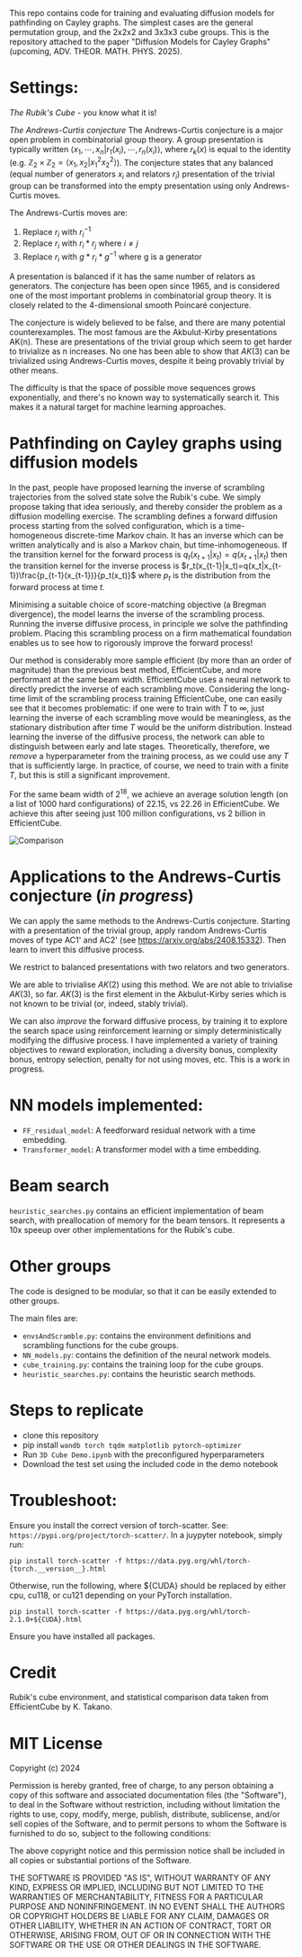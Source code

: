 This repo contains code for training and evaluating diffusion models for pathfinding on Cayley graphs. The simplest cases are the general permutation group, and the 2x2x2 and 3x3x3 cube groups. This is the repository attached to the paper "Diffusion Models for Cayley Graphs" (upcoming, ADV. THEOR. MATH. PHYS. 2025).

# Settings:

*The Rubik's Cube* - you know what it is!

*The Andrews-Curtis conjecture*
The Andrews-Curtis conjecture is a major open problem in combinatorial group theory. A group presentation is typically written $\langle x_1,\cdots, x_n|r_1(x_i),\cdots,r_n(x_i)\rangle$, where $r_k(x)$ is equal to the identity (e.g. $\mathbb{Z}_2 \times \mathbb{Z}_2  = \langle x_1,x_2| x_1^2 x_2^2\rangle$). The conjecture states that any balanced (equal number of generators $x_i$ and relators $r_i$) presentation of the trivial group can be transformed into the empty presentation using only Andrews-Curtis moves.   

The Andrews-Curtis moves are:

 1. Replace $r_i$ with $r_i^{-1}$
 2. Replace $r_i$ with $r_i * r_j$ where $i ≠ j$
3.  Replace $r_i$ with $g * r_i * g^{-1}$ where g is a generator

A presentation is balanced if it has the same number of relators as generators. The conjecture has been open since 1965, and is considered one of the most important problems in combinatorial group theory. It is closely related to the 4-dimensional smooth Poincaré conjecture.

The conjecture is widely believed to be false, and there are many potential counterexamples. The most famous are the Akbulut-Kirby presentations AK(n). These are presentations of the trivial group which seem to get harder to trivialize as n increases. No one has been able to show that $AK(3)$ can be trivialized using Andrews-Curtis moves, despite it being provably trivial by other means.

The difficulty is that the space of possible move sequences grows exponentially, and there's no known way to systematically search it. This makes it a natural target for machine learning approaches.

# Pathfinding on Cayley graphs using diffusion models


In the past, people have proposed learning the inverse of scrambling trajectories from the solved state solve the Rubik's cube. We simply propose taking that idea  seriously, and thereby consider the problem as a diffusion modelling exercise. The scrambling defines a forward diffusion process starting from the solved configuration, which is a time-homogeneous discrete-time Markov chain. It has an inverse which can be written analytically and is also a Markov chain, but time-inhomogeneous. If the transition kernel for the forward process is $q_t(x_{t+1}|x_t)=q(x_{t+1}|x_t)$ then the transition kernel for the inverse process is $r_t(x_{t-1}|x_t)=q(x_t|x_{t-1})\frac{p_{t-1}(x_{t-1})}{p_t(x_t)}$ where $p_t$ is the distribution from the forward process at time $t$.

Minimising a suitable choice of score-matching objective (a Bregman divergence), the model learns the inverse of the scrambling process. Running the inverse diffusive process, in principle we solve the pathfinding problem. Placing this scrambling process on a firm mathematical foundation enables us to see how to rigorously improve the forward process! 

Our method is considerably more sample efficient (by more than an order of magnitude) than the previous best method, EfficientCube, and more performant at the same beam width. EfficientCube uses a neural network to directly predict the inverse of each scrambling move. Considering the long-time limit of the scrambling process training EfficientCube, one can easily see that it becomes problematic: if one were to train with $T$ to $\infty$, just learning the inverse of each scrambling move would be meaningless, as the stationary distribution after time $T$ would be the uniform distribution. Instead learning the inverse of the diffusive process, the network can able to distinguish between  early and late stages. Theoretically, therefore, we *remove* a hyperparameter from the training process, as we could use any $T$ that is sufficiently large. In practice, of course, we need to train with a finite $T$, but this is still a significant improvement.

For the same beam width of $2^{18}$, we achieve an average solution length (on a list of 1000 hard configurations) of $22.15$, vs $22.26$ in EfficientCube. We achieve this after seeing just 100 million configurations, vs 2 billion in EfficientCube.

![Comparison](images/Comparison.png)

# Applications to the Andrews-Curtis conjecture (*in progress*)


We can apply the same methods to the Andrews-Curtis conjecture. Starting with a presentation of the trivial group, apply random Andrews-Curtis moves of type AC1' and AC2' (see https://arxiv.org/abs/2408.15332). Then learn to invert this diffusive process.



We restrict to balanced presentations with two relators and two generators.

We are able to trivialise $AK(2)$ using this method. We are not able to trivialise $AK(3)$, so far. $AK(3)$ is the first element in the Akbulut-Kirby series which is not known to be trivial (or, indeed, stably trivial).

We can also *improve* the forward diffusive process, by training it to explore the search space using reinforcement learning or simply deterministically modifying the diffusive process. I have implemented a variety of training objectives to reward exploration, including a diversity bonus, complexity bonus, entropy selection, penalty for not using moves, etc. This is a work in progress.

# NN models implemented:

- `FF_residual_model`: A feedforward residual network with a time embedding.
- `Transformer_model`: A transformer model with a time embedding.

# Beam search

`heuristic_searches.py` contains an efficient implementation of beam search, with preallocation of memory for the beam tensors. It represents a 10x speeup over other implementations for the Rubik's cube.


# Other groups
The code is designed to be modular, so that it can be easily extended to other groups.

The main files are:

- `envsAndScramble.py`: contains the environment definitions and scrambling functions for the cube groups.
- `NN_models.py`: contains the definition of the neural network models.
- `cube_training.py`: contains the training loop for the cube groups.
- `heuristic_searches.py`: contains the heuristic search methods.

# Steps to replicate

- clone this repository
- pip install `wandb torch tqdm matplotlib pytorch-optimizer`
- Run `3D Cube Demo.ipynb` with the preconfigured hyperparameters
- Download the test set using the included code in the demo notebook 

# Troubleshoot:

Ensure you install the correct version of torch-scatter. See: `https://pypi.org/project/torch-scatter/`. In a juypyter notebook, simply run:
```
pip install torch-scatter -f https://data.pyg.org/whl/torch-{torch.__version__}.html
```

Otherwise, run the following, where ${CUDA} should be replaced by either cpu, cu118, or cu121 depending on your PyTorch installation.
```
pip install torch-scatter -f https://data.pyg.org/whl/torch-2.1.0+${CUDA}.html
```

Ensure you have installed all packages.

# Credit
Rubik's cube environment, and statistical comparison data taken from EfficientCube by K. Takano.

# MIT License

Copyright (c) 2024

Permission is hereby granted, free of charge, to any person obtaining a copy
of this software and associated documentation files (the "Software"), to deal
in the Software without restriction, including without limitation the rights
to use, copy, modify, merge, publish, distribute, sublicense, and/or sell
copies of the Software, and to permit persons to whom the Software is
furnished to do so, subject to the following conditions:

The above copyright notice and this permission notice shall be included in all
copies or substantial portions of the Software.

THE SOFTWARE IS PROVIDED "AS IS", WITHOUT WARRANTY OF ANY KIND, EXPRESS OR
IMPLIED, INCLUDING BUT NOT LIMITED TO THE WARRANTIES OF MERCHANTABILITY,
FITNESS FOR A PARTICULAR PURPOSE AND NONINFRINGEMENT. IN NO EVENT SHALL THE
AUTHORS OR COPYRIGHT HOLDERS BE LIABLE FOR ANY CLAIM, DAMAGES OR OTHER
LIABILITY, WHETHER IN AN ACTION OF CONTRACT, TORT OR OTHERWISE, ARISING FROM,
OUT OF OR IN CONNECTION WITH THE SOFTWARE OR THE USE OR OTHER DEALINGS IN THE
SOFTWARE.